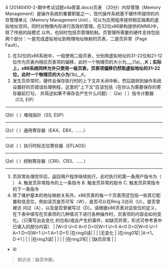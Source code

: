 4
(20140410-2-期中考试试题v4a答案.docx)页表
（20分）内存管理（Memory Management）是操作系统的重要职能之一，现代操作系统基于硬件所提供的内存管理单元（Memory
Management Unit），可以为应用程序提供相互隔离的虚拟地址空间，同时对物理内存进行高效的管理。在32位x86架构提供的MMU中，除了传统的段模式
以外，也同时包括页管理机制。页管理所需要的硬件支持包括两个部分：一是完成虚拟地址到物理地址映射的页表，二是页异常（Page Fault）。
1) 在32位的x86系统中，一般使用二级页表，分别用虚拟地址的31-22位和21-12位作为页表内相应页表项的偏移，此时一个物理页的大小为___(1a)_
___K；实际上，x86系统同样允许只使用一级页表，页表项偏移仍然取虚拟地址的31-22位，此时一个物理页的大小为__(1b)__K。
2) 发生页异常时，硬件会保存执行时的上下文并关闭中断，然后跳转到操作系统设置好的页错误处理例程，这里的“上下文”应该包括（在你认为需要保存的寄存器前打勾，
并简述如果不保存会产生什么问题）：
(2a)（ ）指令计数器（CS, EIP）
_______________________________________________________________
(2b)（ ）堆栈指针（SS, ESP）
_______________________________________________________________
(2c)（ ）通用寄存器（EAX、EBX、……）
_______________________________________________________________
(2d)（ ）执行时标志位寄存器（EFLAGS）
_______________________________________________________________
(2e)（ ）控制寄存器（CR0、CR3、……）
_______________________________________________________________
3) 页异常处理完毕后，返回用户程序继续执行，此时执行的第一条用户指令为（ ）
A. 触发页异常指令的上一条指令
B. 触发页异常的指令
C. 触发页异常指令的下一条指令
4) 除了维护基本的地址映射关系外，x86页表的每一个页表项还包括一些其它配置和信息位，例如该页是否可写（W），是否可以在Ring 3访问（U），是否曾被访
问过（A），以及是否曾被写过（D）。请根据x86页表对这些位的定义，在下表中填写在页表项的几种情况下进行各种操作时，页表项的内容会如何变化。（只需写出会变化
的位和/或会产生的事件，如缺页异常，形式可参考表中已填入的部分内容）
| |W=0 U=0 A=0 D=0|W=1 U=0 A=0 D=0|W=0 U=1 A=1 D=0|W=1 U=1 A=1 D=1|
|在ring0读| | | |无变化 |
|在ring0写| |A→1，D→1 | | |
|在ring3读| | | | |
|在ring3写| | |缺页异常 | |
- [x]  

> 知识点：缺页中断。
>   
